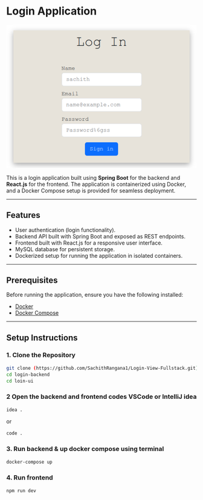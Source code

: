 # Login Application

<p align="center">
  <img src="login-ui/src/assets/image.png" alt="Login App Screenshot" width="600">
</p>

This is a login application built using **Spring Boot** for the backend and **React.js** for the frontend. The application is containerized using Docker, and a Docker Compose setup is provided for seamless deployment.

---

## Features

- User authentication (login functionality).
- Backend API built with Spring Boot and exposed as REST endpoints.
- Frontend built with React.js for a responsive user interface.
- MySQL database for persistent storage.
- Dockerized setup for running the application in isolated containers.

---

## Prerequisites

Before running the application, ensure you have the following installed:

- [Docker](https://www.docker.com/)
- [Docker Compose](https://docs.docker.com/compose/)

---

## Setup Instructions

### 1. Clone the Repository

```bash
git clone (https://github.com/SachithRangana1/Login-View-Fullstack.git)t
cd login-backend
cd loin-ui 
```

### 2 Open the backend and frontend codes VSCode or IntelliJ idea
```bash
idea . 
```
or 
```bash
code . 
```

### 3. Run backend & up docker compose using terminal
```bash
docker-compose up
```

### 4. Run frontend
```bash
npm run dev
```


